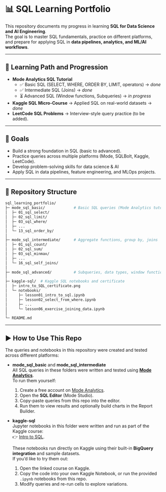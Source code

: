 # 📊 SQL Learning Portfolio

This repository documents my progress in learning **SQL for Data Science and AI Engineering**.  
The goal is to master SQL fundamentals, practice on different platforms, and prepare for applying SQL in **data pipelines, analytics, and ML/AI workflows**.

---

## 🚀 Learning Path and Progression

- **Mode Analytics SQL Tutorial**
  - ✅ Basic SQL (SELECT, WHERE, ORDER BY, LIMIT, operators) → *done*
  - ✅ Intermediate SQL (Joins) → *done*
  - ⏳ Advanced SQL (Window functions, Subqueries) → *in progress*
- **Kaggle SQL Micro-Course** → Applied SQL on real-world datasets → *done*
- **LeetCode SQL Problems** → Interview-style query practice (to be added).  

---

## 🎯 Goals

- Build a strong foundation in SQL (basic to advanced).
- Practice queries across multiple platforms (Mode, SQLBolt, Kaggle, LeetCode).
- Develop problem-solving skills for data science & AI 
- Apply SQL in data pipelines, feature engineering, and MLOps projects.

---

## 📂 Repository Structure
```bash
sql_learning_portfolio/
├─ mode_sql_basic/             # Basic SQL queries (Mode Analytics tutorial)
│  ├─ 01_sql_select/
│  ├─ 02_sql_limit/
│  ├─ 03_sql_where/
│  ├─ ...
│  └─ 13_sql_order_by/
│
├─ mode_sql_intermediate/      # Aggregate functions, group by, joins
│  ├─ 01_sql_count/
│  ├─ 02_sql_sum/
│  ├─ 03_sql_minmax/
│  ├─ ...
│  └─ 16_sql_self_joins/
│
├─ mode_sql_advanced/          # Subqueries, data types, window functions
│
├─ kaggle-sql/  # Kaggle SQL notebooks and certificate
│  ├─ intro_to_SQL_certificate.png
│  └─ notebooks/
│     ├─ lesson01_intro_to_sql.ipynb
│     ├─ lesson02_select_from_where.ipynb
│     ├─ ...
│     └─ lesson06_exercise_joining_data.ipynb
│
└─ README.md
```

---

## ▶️ How to Use This Repo

The queries and notebooks in this repository were created and tested across different platforms:

- **mode_sql_basic** and **mode_sql_intermediate**  
  All SQL queries in these folders were written and tested using **[Mode Analytics](https://mode.com/)**.  
  To run them yourself:
  1. Create a free account on [Mode Analytics](https://mode.com/).
  2. Open the **SQL Editor** (Mode Studio).
  4. Copy-paste queries from this repo into the editor.
  5. Run them to view results and optionally build charts in the Report Builder.


- **kaggle-sql**  
  Jupyter notebooks in this folder were written and run as part of the Kaggle course:  
  👉 [Intro to SQL](https://www.kaggle.com/learn/intro-to-sql).  

  These notebooks run directly on Kaggle using their built-in **BigQuery integration** and sample datasets.  
  If you’d like to try them out:

  1. Open the linked course on Kaggle.  
  2. Copy the code into your own Kaggle Notebook, or run the provided `.ipynb` notebooks from this repo.  
  3. Modify queries and re-run cells to explore variations.  



